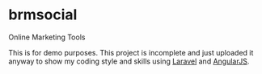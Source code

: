 brmsocial
=========

Online Marketing Tools

This is for demo purposes. This project is incomplete and just uploaded it anyway to show my coding style and skills using [Laravel](http://laravel.com) and [AngularJS](http://angularjs.org).
